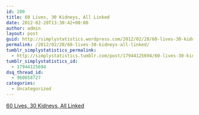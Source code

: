 ```yaml
---
id: 280
title: 60 Lives, 30 Kidneys, All Linked
date: 2012-02-20T13:30:42+00:00
author: admin
layout: post
guid: http://simplystatistics.wordpress.com/2012/02/20/60-lives-30-kidneys-all-linked
permalink: /2012/02/20/60-lives-30-kidneys-all-linked/
tumblr_simplystatistics_permalink:
  - http://simplystatistics.tumblr.com/post/17944125694/60-lives-30-kidneys-all-linked
tumblr_simplystatistics_id:
  - 17944125694
dsq_thread_id:
  - 960658727
categories:
  - Uncategorized
---
```

[60 Lives, 30 Kidneys, All Linked](http://www.nytimes.com/2012/02/19/health/lives-forever-linked-through-kidney-transplant-chain-124.html)